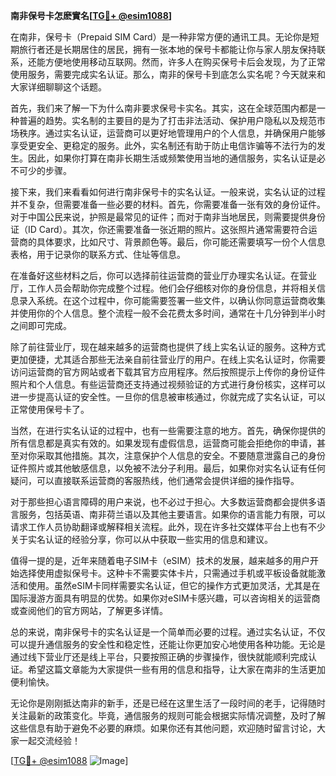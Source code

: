 **南非保号卡怎麽實名[[TG💪+ @esim1088](https://t.me/s/esim1088)]**

在南非，保号卡（Prepaid SIM Card）是一种非常方便的通讯工具。无论你是短期旅行者还是长期居住的居民，拥有一张本地的保号卡都能让你与家人朋友保持联系，还能方便地使用移动互联网。然而，许多人在购买保号卡后会发现，为了正常使用服务，需要完成实名认证。那么，南非的保号卡到底怎么实名呢？今天就来和大家详细聊聊这个话题。

首先，我们来了解一下为什么南非要求保号卡实名。其实，这在全球范围内都是一种普遍的趋势。实名制的主要目的是为了打击非法活动、保护用户隐私以及规范市场秩序。通过实名认证，运营商可以更好地管理用户的个人信息，并确保用户能够享受更安全、更稳定的服务。此外，实名制还有助于防止电信诈骗等不法行为的发生。因此，如果你打算在南非长期生活或频繁使用当地的通信服务，实名认证是必不可少的步骤。

接下来，我们来看看如何进行南非保号卡的实名认证。一般来说，实名认证的过程并不复杂，但需要准备一些必要的材料。首先，你需要准备一张有效的身份证件。对于中国公民来说，护照是最常见的证件；而对于南非当地居民，则需要提供身份证（ID Card）。其次，你还需要准备一张近期的照片。这张照片通常需要符合运营商的具体要求，比如尺寸、背景颜色等。最后，你可能还需要填写一份个人信息表格，用于记录你的联系方式、住址等信息。

在准备好这些材料之后，你可以选择前往运营商的营业厅办理实名认证。在营业厅，工作人员会帮助你完成整个过程。他们会仔细核对你的身份信息，并将相关信息录入系统。在这个过程中，你可能需要签署一些文件，以确认你同意运营商收集并使用你的个人信息。整个流程一般不会花费太多时间，通常在十几分钟到半小时之间即可完成。

除了前往营业厅，现在越来越多的运营商也提供了线上实名认证的服务。这种方式更加便捷，尤其适合那些无法亲自前往营业厅的用户。在线上实名认证时，你需要访问运营商的官方网站或者下载其官方应用程序。然后按照提示上传你的身份证件照片和个人信息。有些运营商还支持通过视频验证的方式进行身份核实，这样可以进一步提高认证的安全性。一旦你的信息被审核通过，你就完成了实名认证，可以正常使用保号卡了。

当然，在进行实名认证的过程中，也有一些需要注意的地方。首先，确保你提供的所有信息都是真实有效的。如果发现有虚假信息，运营商可能会拒绝你的申请，甚至对你采取其他措施。其次，注意保护个人信息的安全。不要随意泄露自己的身份证件照片或其他敏感信息，以免被不法分子利用。最后，如果你对实名认证有任何疑问，可以直接联系运营商的客服热线，他们通常会提供详细的操作指导。

对于那些担心语言障碍的用户来说，也不必过于担心。大多数运营商都会提供多语言服务，包括英语、南非荷兰语以及其他主要语言。如果你的语言能力有限，可以请求工作人员协助翻译或解释相关流程。此外，现在许多社交媒体平台上也有不少关于实名认证的经验分享，你可以从中获取一些实用的信息和建议。

值得一提的是，近年来随着电子SIM卡（eSIM）技术的发展，越来越多的用户开始选择使用虚拟保号卡。这种卡不需要实体卡片，只需通过手机或平板设备就能激活和使用。虽然eSIM卡同样需要实名认证，但它的操作方式更加灵活，尤其是在国际漫游方面具有明显的优势。如果你对eSIM卡感兴趣，可以咨询相关的运营商或查阅他们的官方网站，了解更多详情。

总的来说，南非保号卡的实名认证是一个简单而必要的过程。通过实名认证，不仅可以提升通信服务的安全性和稳定性，还能让你更加安心地使用各种功能。无论是通过线下营业厅还是线上平台，只要按照正确的步骤操作，很快就能顺利完成认证。希望这篇文章能为大家提供一些有用的信息和指导，让大家在南非的生活更加便利愉快。

无论你是刚刚抵达南非的新手，还是已经在这里生活了一段时间的老手，记得随时关注最新的政策变化。毕竟，通信服务的规则可能会根据实际情况调整，及时了解这些信息有助于避免不必要的麻烦。如果你还有其他问题，欢迎随时留言讨论，大家一起交流经验！

[[TG💪+ @esim1088](https://t.me/s/esim1088) ![Image](https://i.postimg.cc/4NQfJmqS/Snipaste-2025-05-13-00-14-12.png)]
